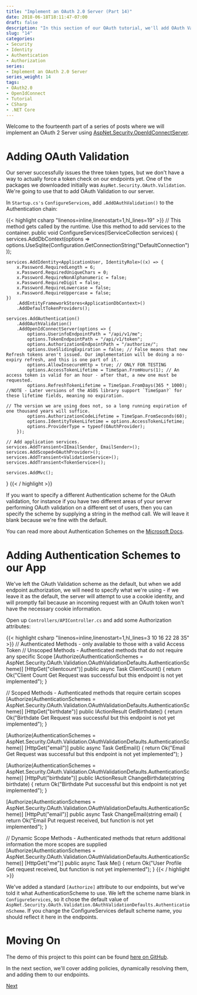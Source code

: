 ```yaml
---
title: "Implement an OAuth 2.0 Server (Part 14)"
date: 2018-06-18T18:11:47-07:00
draft: false
description: "In this section of our OAuth tutorial, we'll add OAuth Validation to our application and actually authenticate a user with their access tokens."
slug: "14"
categories: 
- Security
- Identity
- Authentication
- Authorization
series:
- Implement an OAuth 2.0 Server
series_weight: 14
tags:
- OAuth2.0
- OpenIdConnect
- Tutorial
- CSharp
- .NET Core
---
```


Welcome to the fourteenth part of a series of posts where we will implement an OAuth 2 Server using [AspNet.Security.OpenIdConnectServer](https://github.com/aspnet-contrib/AspNet.Security.OpenIdConnect.Server).

# Adding OAuth Validation

Our server successfully issues the three token types, but we don't have a way to actually force a token check on our endpoints yet. One of the packages we downloaded initially was `AspNet.Security.OAuth.Validation`. We're going to use that to add OAuth Validation to our server.

In `Startup.cs's` `ConfigureServices`, add `.AddOAuthValidation()` to the Authentication chain:

{{< highlight csharp "linenos=inline,linenostart=1,hl_lines=19" >}}
// This method gets called by the runtime. Use this method to add services to the container.
public void ConfigureServices(IServiceCollection services)
{
    services.AddDbContext<ApplicationDbContext>(options =>
        options.UseSqlite(Configuration.GetConnectionString("DefaultConnection")));

    services.AddIdentity<ApplicationUser, IdentityRole>((x) => {
        x.Password.RequiredLength = 6;
        x.Password.RequiredUniqueChars = 0;
        x.Password.RequireNonAlphanumeric = false;
        x.Password.RequireDigit = false;
        x.Password.RequireLowercase = false;
        x.Password.RequireUppercase = false;
    })
        .AddEntityFrameworkStores<ApplicationDbContext>()
        .AddDefaultTokenProviders();

    services.AddAuthentication()
        .AddOAuthValidation()
        .AddOpenIdConnectServer(options => {
            options.UserinfoEndpointPath = "/api/v1/me";
            options.TokenEndpointPath = "/api/v1/token";
            options.AuthorizationEndpointPath = "/authorize/";
            options.UseSlidingExpiration = false; // False means that new Refresh tokens aren't issued. Our implementation will be doing a no-expiry refresh, and this is one part of it.
            options.AllowInsecureHttp = true; // ONLY FOR TESTING
            options.AccessTokenLifetime = TimeSpan.FromHours(1); // An access token is valid for an hour - after that, a new one must be requested.
            options.RefreshTokenLifetime = TimeSpan.FromDays(365 * 1000); //NOTE - Later versions of the ASOS library support `TimeSpan?` for these lifetime fields, meaning no expiration. 
                                                                            // The version we are using does not, so a long running expiration of one thousand years will suffice.
            options.AuthorizationCodeLifetime = TimeSpan.FromSeconds(60);
            options.IdentityTokenLifetime = options.AccessTokenLifetime;
            options.ProviderType = typeof(OAuthProvider);
        });

    // Add application services.
    services.AddTransient<IEmailSender, EmailSender>();
    services.AddScoped<OAuthProvider>();
    services.AddTransient<ValidationService>();
    services.AddTransient<TokenService>();

    services.AddMvc();
}
{{< / highlight >}}

If you want to specify a different Authentication scheme for the OAuth validation, for instance if you have two different areas of your server performing OAuth validation on a different set of users, then you can specify the scheme by supplying a string in the method call. We will leave it blank because we're fine with the default. 

You can read more about Authentication Schemes on the [Microsoft Docs](https://docs.microsoft.com/en-us/aspnet/core/security/authorization/limitingidentitybyscheme?view=aspnetcore-2.1&tabs=aspnetcore2x).

# Adding Authentication Schemes to our App
We've left the OAuth Validation scheme as the default, but when we add endpoint authorization, we will need to specify what we're using - if we leave it as the default, the server will attempt to use a cookie identity, and will promptly fail because an incoming request with an OAuth token won't have the necessary cookie information.

Open up `Controllers/APIController.cs` and add some Authorization attributes:

{{< highlight csharp "linenos=inline,linenostart=1,hl_lines=3 10 16 22 28 35" >}}
// Authenticated Methods - only available to those with a valid Access Token
// Unscoped Methods - Authenticated methods that do not require any specific Scope
[Authorize(AuthenticationSchemes = AspNet.Security.OAuth.Validation.OAuthValidationDefaults.AuthenticationScheme)]
[HttpGet("clientcount")]
public async Task<IActionResult> ClientCount() {
    return Ok("Client Count Get Request was successful but this endpoint is not yet implemented");
}

// Scoped Methods - Authenticated methods that require certain scopes
[Authorize(AuthenticationSchemes = AspNet.Security.OAuth.Validation.OAuthValidationDefaults.AuthenticationScheme)]
[HttpGet("birthdate")]
public IActionResult GetBirthdate() {
    return Ok("Birthdate Get Request was successful but this endpoint is not yet implemented");
}

[Authorize(AuthenticationSchemes = AspNet.Security.OAuth.Validation.OAuthValidationDefaults.AuthenticationScheme)]
[HttpGet("email")]
public async Task<IActionResult> GetEmail() {
    return Ok("Email Get Request was successful but this endpoint is not yet implemented");
}

[Authorize(AuthenticationSchemes = AspNet.Security.OAuth.Validation.OAuthValidationDefaults.AuthenticationScheme)]
[HttpPut("birthdate")]
public IActionResult ChangeBirthdate(string birthdate) {
    return Ok("Birthdate Put successful but this endpoint is not yet implemented");
}

[Authorize(AuthenticationSchemes = AspNet.Security.OAuth.Validation.OAuthValidationDefaults.AuthenticationScheme)]
[HttpPut("email")]
public async Task<IActionResult> ChangeEmail(string email) {
    return Ok("Email Put request received, but function is not yet implemented");
}

// Dynamic Scope Methods - Authenticated methods that return additional information the more scopes are supplied
[Authorize(AuthenticationSchemes = AspNet.Security.OAuth.Validation.OAuthValidationDefaults.AuthenticationScheme)]
[HttpGet("me")]
public async Task<IActionResult> Me() {
    return Ok("User Profile Get request received, but function is not yet implemented");
}
{{< / highlight >}}

We've added a standard `[Authorize]` attribute to our endpoints, but we've told it what AuthenticationScheme to use. We left the scheme name blank in `ConfigureServices`, so it chose the default value of `AspNet.Security.OAuth.Validation.OAuthValidationDefaults.AuthenticationScheme`. If you change the ConfigureServices default scheme name, you should reflect it here in the endpoints.


# Moving On

The demo of this project to this point can be found [here on GitHub](https://github.com/0xNF/OAuthTutorial/tree/14-OAuthValidation).

In the next section, we'll cover adding policies, dynamically resolving them, and adding them to our endpoints. 

[Next](/posts/oauthserver/15)